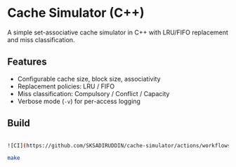 # Cache Simulator (C++)

A simple set-associative cache simulator in C++ with LRU/FIFO replacement and miss classification.

## Features
- Configurable cache size, block size, associativity
- Replacement policies: LRU / FIFO
- Miss classification: Compulsory / Conflict / Capacity
- Verbose mode (`-v`) for per-access logging

## Build
```bash

![CI](https://github.com/SKSADIRUDDIN/cache-simulator/actions/workflows/ci.yml/badge.svg)

make